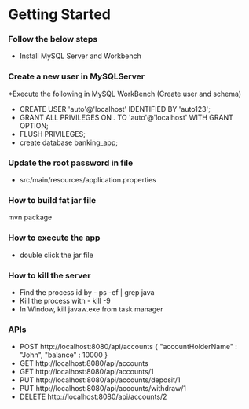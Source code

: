 # Getting Started

### Follow the below steps
* Install MySQL Server and Workbench
### Create a new user in MySQLServer
*Execute the following in MySQL WorkBench (Create user and schema)
*  CREATE USER 'auto'@'localhost' IDENTIFIED BY 'auto123';
*  GRANT ALL PRIVILEGES ON *.* TO 'auto'@'localhost' WITH GRANT OPTION;
*  FLUSH PRIVILEGES;
* create database banking_app;
### Update the root password in file 
* src/main/resources/application.properties 

### How to build fat jar file
mvn package
### How to execute the app
* double click the jar file
### How to kill the server
* Find the process id by - ps -ef | grep java
* Kill the process with - kill -9 <id>
* In Window, kill javaw.exe from task manager
### APIs
* POST http://localhost:8080/api/accounts
  {
  "accountHolderName" : "John",
  "balance" : 10000
  }
* GET http://localhost:8080/api/accounts
* GET http://localhost:8080/api/accounts/1
* PUT http://localhost:8080/api/accounts/deposit/1
* PUT http://localhost:8080/api/accounts/withdraw/1
* DELETE http://localhost:8080/api/accounts/2